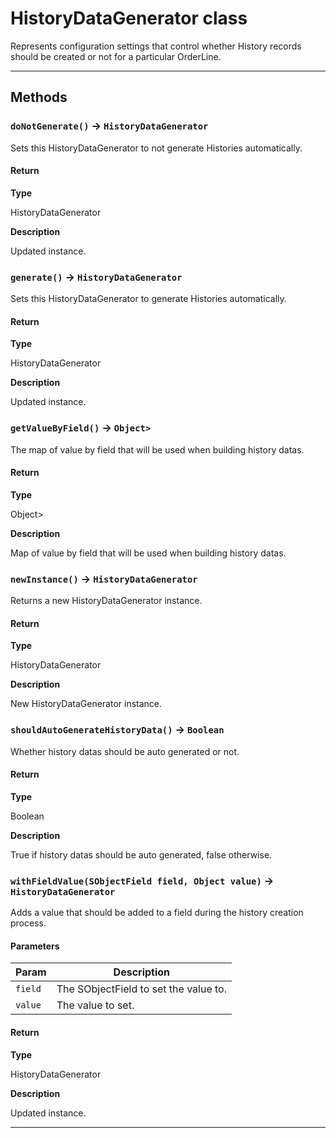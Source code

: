 # HistoryDataGenerator class

Represents configuration settings that control whether History records should be created or not for a particular OrderLine.

---
## Methods
### `doNotGenerate()` → `HistoryDataGenerator`

Sets this HistoryDataGenerator to not generate Histories automatically.

#### Return

**Type**

HistoryDataGenerator

**Description**

Updated instance.

### `generate()` → `HistoryDataGenerator`

Sets this HistoryDataGenerator to generate Histories automatically.

#### Return

**Type**

HistoryDataGenerator

**Description**

Updated instance.

### `getValueByField()` → `Object>`

The map of value by field that will be used when building history datas.

#### Return

**Type**

Object>

**Description**

Map of value by field that will be used when building history datas.

### `newInstance()` → `HistoryDataGenerator`

Returns a new HistoryDataGenerator instance.

#### Return

**Type**

HistoryDataGenerator

**Description**

New HistoryDataGenerator instance.

### `shouldAutoGenerateHistoryData()` → `Boolean`

Whether history datas should be auto generated or not.

#### Return

**Type**

Boolean

**Description**

True if history datas should be auto generated, false otherwise.

### `withFieldValue(SObjectField field, Object value)` → `HistoryDataGenerator`

Adds a value that should be added to a field during the history creation process.

#### Parameters
|Param|Description|
|-----|-----------|
|`field` |  The SObjectField to set the value to. |
|`value` |  The value to set. |

#### Return

**Type**

HistoryDataGenerator

**Description**

Updated instance.

---
